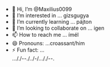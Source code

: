- 👋 Hi, I’m @Maxilius0099
- 👀 I’m interested in ... gizsgugya
- 🌱 I’m currently learning ... pájton
- 💞️ I’m looking to collaborate on ... igen
- 📫 How to reach me ... ímél
- 😄 Pronouns: ...croassant/him
- ⚡ Fun fact: ...     
                                                                                   ..././--./../-/..././--.

<!---
Maxilius0099/Maxilius0099 is a ✨ special ✨ repository because its `README.md` (this file) appears on your GitHub profile.
You can click the Preview link to take a look at your changes.
--->
